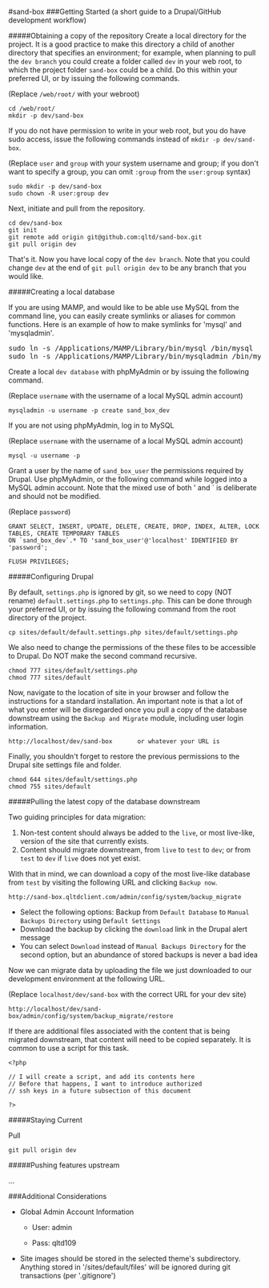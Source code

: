 #sand-box
###Getting Started (a short guide to a Drupal/GitHub development workflow)

#####Obtaining a copy of the repository
Create a local directory for the project. It is a good practice to make this directory a child of another directory that specifies an environment; for example, when planning to pull the `dev branch` you could create a folder called `dev` in your web root, to which the project folder `sand-box` could be a child. Do this within your preferred UI, or by issuing the following commands.
 
(Replace `/web/root/` with your webroot)

```
cd /web/root/
mkdir -p dev/sand-box
```

If you do not have permission to write in your web root, but you do have sudo access, issue the following commands instead of `mkdir -p dev/sand-box`.

(Replace `user` and `group` with your system username and group; if you don't want to specify a group, you can omit `:group` from the `user:group` syntax)

```
sudo mkdir -p dev/sand-box
sudo chown -R user:group dev	
```

Next, initiate and pull from the repository.

```
cd dev/sand-box
git init
git remote add origin git@github.com:qltd/sand-box.git
git pull origin dev
```

That's it. Now you have local copy of the `dev branch`. Note that you could change `dev` at the end of `git pull origin dev` to be any branch that you would like.

#####Creating a local database

If you are using MAMP, and would like to be able use MySQL from the command line, you can easily create symlinks or aliases for common functions. Here is an example of how to make symlinks for 'mysql' and 'mysqladmin'.

<pre>
sudo ln -s /Applications/MAMP/Library/bin/mysql /bin/mysql
sudo ln -s /Applications/MAMP/Library/bin/mysqladmin /bin/mysqladmin
</pre>

Create a local `dev database` with phpMyAdmin or by issuing the following command.

(Replace `username` with the username of a local MySQL admin account)

```
mysqladmin -u username -p create sand_box_dev
```
If you are not using phpMyAdmin, log in to MySQL 

(Replace `username` with the username of a local MySQL admin account)

```
mysql -u username -p
```
Grant a user by the name of `sand_box_user` the permissions required by Drupal. Use phpMyAdmin, or the following command while logged into a MySQL admin account. Note that the mixed use of both ' and ` is deliberate and should not be modified.

(Replace `password`)

```
GRANT SELECT, INSERT, UPDATE, DELETE, CREATE, DROP, INDEX, ALTER, LOCK TABLES, CREATE TEMPORARY TABLES 
ON `sand_box_dev`.* TO 'sand_box_user'@'localhost' IDENTIFIED BY 'password';

FLUSH PRIVILEGES;
```

#####Configuring Drupal

By default, `settings.php` is ignored by git, so we need to copy (NOT rename) `default.settings.php` to `settings.php`. This can be done through your preferred UI, or by issuing the following command from the root directory of the project.

```
cp sites/default/default.settings.php sites/default/settings.php
```

We also need to change the permissions of the these files to be accessible to Drupal. Do NOT make the second command recursive.

```
chmod 777 sites/default/settings.php
chmod 777 sites/default
```

Now, navigate to the location of site in your browser and follow the instructions for a standard installation. An important note is that a lot of what you enter will be disregarded once you pull a copy of the database downstream using the `Backup and Migrate` module, including user login information.

```
http://localhost/dev/sand-box		or whatever your URL is
```

Finally, you shouldn't forget to restore the previous permissions to the Drupal site settings file and folder.

```
chmod 644 sites/default/settings.php
chmod 755 sites/default
```

#####Pulling the latest copy of the database downstream

Two guiding principles for data migration:

1. Non-test content should always be added to the `live`, or most live-like, version of the site that currently exists.
2. Content should migrate downstream, from `live` to `test` to `dev`; or from `test` to `dev` if `live` does not yet exist.

With that in mind, we can download a copy of the most live-like database from `test` by visiting the following URL and clicking `Backup now`.

```
http://sand-box.qltdclient.com/admin/config/system/backup_migrate
```

- Select the following options: Backup from `Default Database` to `Manual Backups Directory` using `Default Settings`
- Download the backup by clicking the `download` link in the Drupal alert message
- You can select `Download` instead of `Manual Backups Directory` for the second option, but an abundance of stored backups is never a bad idea

Now we can migrate data by uploading the file we just downloaded to our development environment at the following URL.

(Replace `localhost/dev/sand-box` with the correct URL for your dev site)

```
http://localhost/dev/sand-box/admin/config/system/backup_migrate/restore
```

If there are additional files associated with the content that is being migrated downstream, that content will need to be copied separately. It is common to use a script for this task.

```
<?php

// I will create a script, and add its contents here
// Before that happens, I want to introduce authorized 
// ssh keys in a future subsection of this document

?>
```

#####Staying Current

Pull

```
git pull origin dev
```

#####Pushing features upstream

…

###Additional Considerations

- Global Admin Account Information

	- User:		admin
	
	- Pass:		qltd109

- Site images should be stored in the selected theme's subdirectory. Anything stored in '/sites/default/files' will be ignored during git transactions (per '.gitignore')
